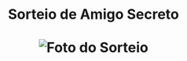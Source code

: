 <div align="center">
  <h1 align="center">
    Sorteio de Amigo Secreto
    <br />
    <br />
      <img src=("https://github.com/user-attachments/assets/b210703d-19c3-4144-9d18-91a39561d0d0") alt="Foto do Sorteio">
  </h1>
</div>


